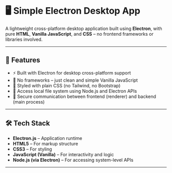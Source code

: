 # 🖥️ Simple Electron Desktop App

A lightweight cross-platform desktop application built using **Electron**, with pure **HTML**, **Vanilla JavaScript**, and **CSS** – no frontend frameworks or libraries involved.

---

## 🚀 Features

- ⚡ Built with Electron for desktop cross-platform support
- 🧠 No frameworks – just clean and simple Vanilla JavaScript
- 🎨 Styled with plain CSS (no Tailwind, no Bootstrap)
- 📁 Access local file system using Node.js and Electron APIs
- 🔌 Secure communication between frontend (renderer) and backend (main process)

---

## 🛠 Tech Stack

- **Electron.js** – Application runtime
- **HTML5** – For markup structure
- **CSS3** – For styling
- **JavaScript (Vanilla)** – For interactivity and logic
- **Node.js (via Electron)** – For accessing system-level APIs

---
